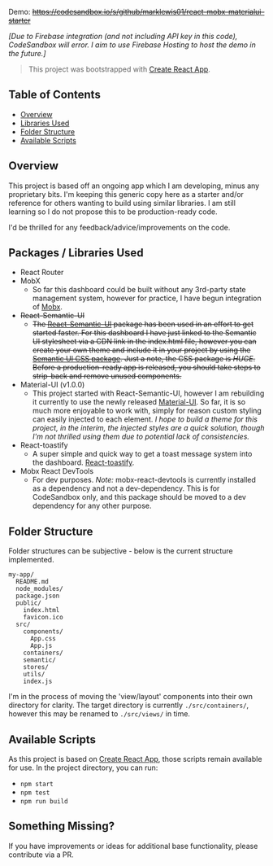 Demo: ~~https://codesandbox.io/s/github/marklewis01/react-mobx-materialui-starter~~

_[Due to Firebase integration (and not including API key in this code), CodeSandbox will error. I aim to use Firebase Hosting to host the demo in the future.]_

> This project was bootstrapped with [Create React App](https://github.com/facebookincubator/create-react-app).

## Table of Contents

* [Overview](#overview)
* [Libraries Used](#libraries-used)
* [Folder Structure](#folder-structure)
* [Available Scripts](#available-scripts)

## Overview

This project is based off an ongoing app which I am developing, minus any proprietary bits. I'm keeping this generic copy here as a starter and/or reference for others wanting to build using similar libraries. I am still learning so I do not propose this to be production-ready code.

I'd be thrilled for any feedback/advice/improvements on the code.

## Packages / Libraries Used

* React Router
* MobX
  * So far this dashboard could be built without any 3rd-party state management system, however for practice, I have begun integration of [Mobx](https://mobx.js.org/).
* ~~React-Semantic-UI~~
  * ~~The [React-Semantic-UI](http://react.semantic-ui.com) package has been used in an effort to get started faster. For this dashboard I have just linked to the Semantic UI stylesheet via a CDN link in the index.html file, however you can create your own theme and include it in your project by using the [Semantic UI CSS package](https://react.semantic-ui.com/usage#semantic-ui-css-package). Just a note, the CSS package is _HUGE_. Before a production-ready app is released, you should take steps to strip-back and remove unused components.~~
* Material-UI (v1.0.0)
  * This project started with React-Semantic-UI, however I am rebuilding it currently to use the newly released [Material-UI](https://material-ui.com). So far, it is so much more enjoyable to work with, simply for reason custom styling can easily injected to each element. _I hope to build a theme for this project, in the interim, the injected styles are a quick solution, though I'm not thrilled using them due to potential lack of consistencies._
* React-toastify
  * A super simple and quick way to get a toast message system into the dashboard. [React-toastify](https://fkhadra.github.io/react-toastify/).
* Mobx React DevTools
  * For dev purposes. _Note:_ mobx-react-devtools is currently installed as a dependency and not a dev-dependency. This is for CodeSandbox only, and this package should be moved to a dev dependency for any other purpose.

## Folder Structure

Folder structures can be subjective - below is the current structure implemented.

```
my-app/
  README.md
  node_modules/
  package.json
  public/
    index.html
    favicon.ico
  src/
    components/
      App.css
      App.js
    containers/
    semantic/
    stores/
    utils/
    index.js
```

I'm in the process of moving the 'view/layout' components into their own directory for clarity. The target directory is currently `./src/containers/`, however this may be renamed to `./src/views/` in time.

## Available Scripts

As this project is based on [Create React App](https://github.com/facebookincubator/create-react-app), those scripts remain available for use. In the project directory, you can run:

* `npm start`
* `npm test`
* `npm run build`

## Something Missing?

If you have improvements or ideas for additional base functionality, please contribute via a PR.

